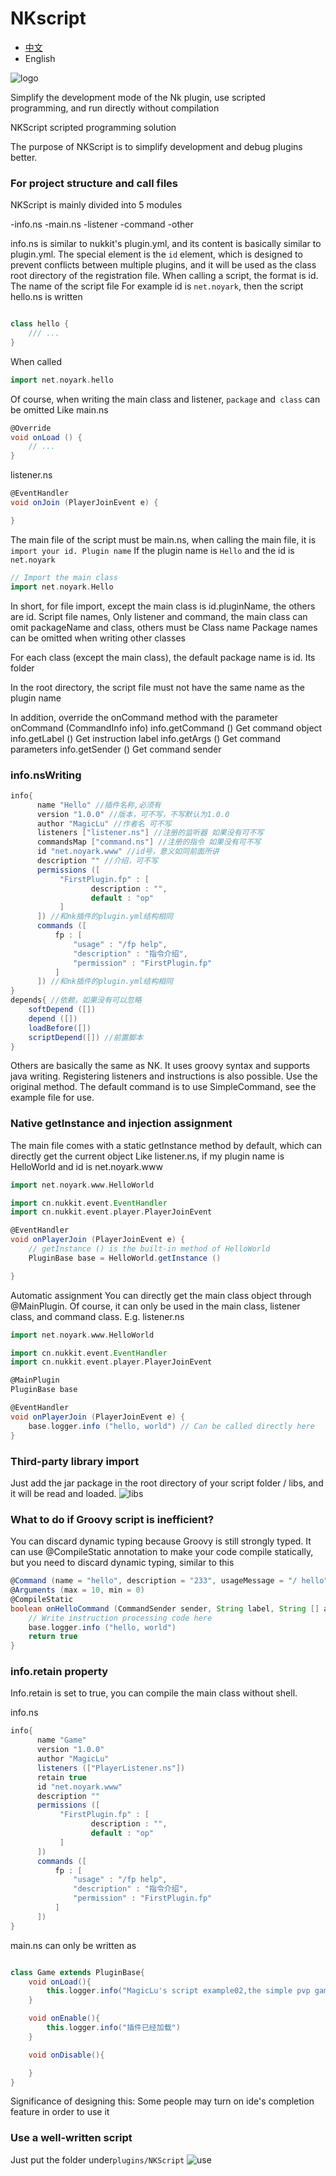 # NKscript

- [中文](README_ZH.md)
- English

![logo](images/logo.png)

Simplify the development mode of the Nk plugin, use scripted programming, and run directly without compilation

NKScript scripted programming solution

The purpose of NKScript is to simplify development and debug plugins better.

### For project structure and call files

NKScript is mainly divided into 5 modules

-info.ns
-main.ns
-listener
-command
-other

info.ns is similar to nukkit's plugin.yml, and its content is basically similar to plugin.yml.
The special element is the `id` element, which is designed to prevent conflicts between multiple plugins, and it will be used as the class root directory of the registration file.
When calling a script, the format is id. The name of the script file
For example id is `net.noyark`, then the script hello.ns is written
```groovy

class hello {
    /// ...
}

```
When called
```groovy
import net.noyark.hello
```
Of course, when writing the main class and listener, `package` and` class` can be omitted
Like main.ns
```groovy
@Override
void onLoad () {
    // ...
}
```
listener.ns
```groovy
@EventHandler
void onJoin (PlayerJoinEvent e) {

}

```
The main file of the script must be main.ns, when calling the main file, it is `import your id. Plugin name`
If the plugin name is `Hello` and the id is` net.noyark`
```groovy
// Import the main class
import net.noyark.Hello
```

In short, for file import, except the main class is id.pluginName, the others are id. Script file names,
Only listener and command, the main class can omit packageName and class, others must be
Class name
Package names can be omitted when writing other classes

For each class (except the main class), the default package name is id. Its folder

In the root directory, the script file must not have the same name as the plugin name

In addition, override the onCommand method with the parameter onCommand (CommandInfo info)
info.getCommand () Get command object
info.getLabel () Get instruction label
info.getArgs () Get command parameters
info.getSender () Get command sender

### info.nsWriting
```groovy
info{
      name "Hello" //插件名称,必须有
      version "1.0.0" //版本，可不写，不写默认为1.0.0
      author "MagicLu" //作者名 可不写
      listeners ["listener.ns"] //注册的监听器 如果没有可不写
      commandsMap ["command.ns"] //注册的指令 如果没有可不写
      id "net.noyark.www" //id号，意义如同前面所讲 
      description "" //介绍，可不写
      permissions ([
           "FirstPlugin.fp" : [
                  description : "",
                  default : "op"
           ]
      ]) //和nk插件的plugin.yml结构相同
      commands ([
          fp : [
              "usage" : "/fp help",
              "description" : "指令介绍",
              "permission" : "FirstPlugin.fp"
          ]
      ]) //和nk插件的plugin.yml结构相同
}
depends{ //依赖，如果没有可以忽略
    softDepend ([])
    depend ([])
    loadBefore([])
    scriptDepend([]) //前置脚本
}

```

Others are basically the same as NK. It uses groovy syntax and supports java writing. Registering listeners and instructions is also possible.
Use the original method.
The default command is to use SimpleCommand, see the example file for use.

### Native getInstance and injection assignment
The main file comes with a static getInstance method by default, which can directly get the current object
Like listener.ns, if my plugin name is HelloWorld and id is net.noyark.www
```groovy
import net.noyark.www.HelloWorld

import cn.nukkit.event.EventHandler
import cn.nukkit.event.player.PlayerJoinEvent

@EventHandler
void onPlayerJoin (PlayerJoinEvent e) {
    // getInstance () is the built-in method of HelloWorld
    PluginBase base = HelloWorld.getInstance ()

}

```
Automatic assignment
You can directly get the main class object through @MainPlugin. Of course, it can only be used in the main class, listener class, and command class.
E.g. listener.ns
```groovy
import net.noyark.www.HelloWorld

import cn.nukkit.event.EventHandler
import cn.nukkit.event.player.PlayerJoinEvent

@MainPlugin
PluginBase base

@EventHandler
void onPlayerJoin (PlayerJoinEvent e) {
    base.logger.info ("hello, world") // Can be called directly here
}
```

### Third-party library import
Just add the jar package in the root directory of your script folder / libs, and it will be read and loaded.
![libs](images/libs.png)

### What to do if Groovy script is inefficient?
You can discard dynamic typing because Groovy is still strongly typed. It can use @CompileStatic annotation to make your code compile statically, but you need to discard dynamic typing, similar to this
```groovy
@Command (name = "hello", description = "233", usageMessage = "/ hello")
@Arguments (max = 10, min = 0)
@CompileStatic
boolean onHelloCommand (CommandSender sender, String label, String [] args) {
    // Write instruction processing code here
    base.logger.info ("hello, world")
    return true
}
```

### info.retain property
Info.retain is set to true, you can compile the main class without shell.

info.ns
```groovy
info{
      name "Game"
      version "1.0.0"
      author "MagicLu"
      listeners (["PlayerListener.ns"])
      retain true
      id "net.noyark.www"
      description ""
      permissions ([
           "FirstPlugin.fp" : [
                  description : "",
                  default : "op"
           ]
      ])
      commands ([
          fp : [
              "usage" : "/fp help",
              "description" : "指令介绍",
              "permission" : "FirstPlugin.fp"
          ]
      ])
}
```

main.ns can only be written as
```groovy

class Game extends PluginBase{
    void onLoad(){
        this.logger.info("MagicLu's script example02,the simple pvp game")
    }

    void onEnable(){
        this.logger.info("插件已经加载")
    }

    void onDisable(){

    }
}
```

Significance of designing this: Some people may turn on ide's completion feature in order to use it
### Use a well-written script
Just put the folder under`plugins/NKScript`
![use](images/use.png)